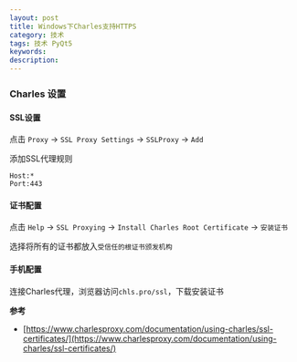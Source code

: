 ```yaml
---
layout: post
title: Windows下Charles支持HTTPS
category: 技术
tags: 技术 PyQt5
keywords:
description:
---
```



### Charles 设置

#### SSL设置

点击 `Proxy` -> `SSL Proxy Settings` -> `SSLProxy` -> `Add`

添加SSL代理规则

    Host:*
    Port:443

#### 证书配置

点击 `Help` -> `SSL Proxying` -> `Install Charles Root Certificate` -> `安装证书`

选择将所有的证书都放入`受信任的根证书颁发机构`

#### 手机配置

连接Charles代理，浏览器访问`chls.pro/ssl`，下载安装证书




**参考**

- [https://www.charlesproxy.com/documentation/using-charles/ssl-certificates/](https://www.charlesproxy.com/documentation/using-charles/ssl-certificates/)